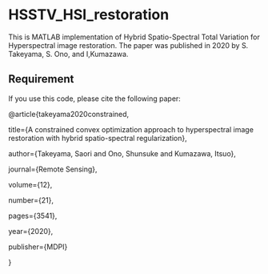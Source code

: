 # HSSTV_HSI_restoration

This is MATLAB implementation of Hybrid Spatio-Spectral Total Variation for Hyperspectral image restoration. 
The paper was published in 2020 by S. Takeyama, S. Ono, and I,Kumazawa.

## Requirement
If you use this code, please cite the following paper:

@article{takeyama2020constrained,

title={A constrained convex optimization approach to hyperspectral image restoration with hybrid spatio-spectral regularization},
  
  author={Takeyama, Saori and Ono, Shunsuke and Kumazawa, Itsuo},
  
  journal={Remote Sensing},
  
  volume={12},
  
  number={21},
  
  pages={3541},
  
  year={2020},
  
  publisher={MDPI}

}
